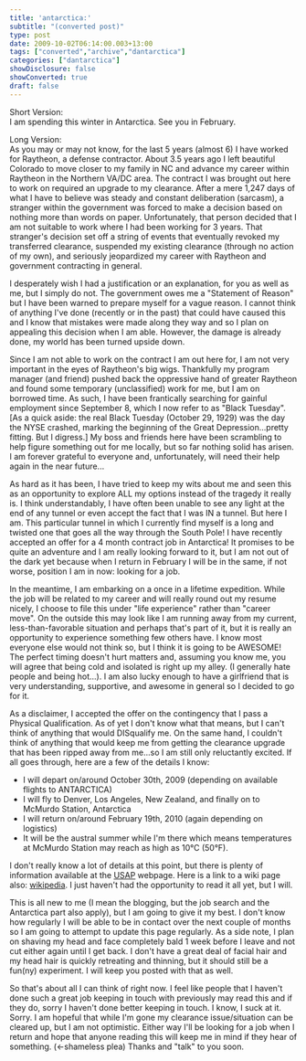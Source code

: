 ```yaml
---
title: 'antarctica:'
subtitle: "(converted post)"
type: post
date: 2009-10-02T06:14:00.003+13:00
tags: ["converted","archive","dantarctica"]
categories: ["dantarctica"]
showDisclosure: false
showConverted: true
draft: false
---
```


Short Version:  
I am spending this winter in Antarctica. See you in February.  
  
Long Version:  
As you may or may not know, for the last 5 years (almost 6) I have worked for Raytheon, a defense contractor. About 3.5 years ago I left beautiful Colorado to move closer to my family in NC and advance my career within Raytheon in the Northern VA/DC area. The contract I was brought out here to work on required an upgrade to my clearance. After a mere 1,247 days of what I have to believe was steady and constant deliberation (sarcasm), a stranger within the government was forced to make a decision based on nothing more than words on paper. Unfortunately, that person decided that I am not suitable to work where I had been working for 3 years. That stranger's decision set off a string of events that eventually revoked my transferred clearance, suspended my existing clearance (through no action of my own), and seriously jeopardized my career with Raytheon and government contracting in general.  
  
I desperately wish I had a justification or an explanation, for you as well as me, but I simply do not. The government owes me a "Statement of Reason" but I have been warned to prepare myself for a vague reason. I cannot think of anything I've done (recently or in the past) that could have caused this and I know that mistakes were made along they way and so I plan on appealing this decision when I am able. However, the damage is already done, my world has been turned upside down.  
  
Since I am not able to work on the contract I am out here for, I am not very important in the eyes of Raytheon's big wigs. Thankfully my program manager (and friend) pushed back the oppressive hand of greater Raytheon and found some temporary (unclassified) work for me, but I am on borrowed time. As such, I have been frantically searching for gainful employment since September 8, which I now refer to as "Black Tuesday". \[As a quick aside: the real Black Tuesday (October 29, 1929) was the day the NYSE crashed, marking the beginning of the Great Depression...pretty fitting. But I digress.\] My boss and friends here have been scrambling to help figure something out for me locally, but so far nothing solid has arisen. I am forever grateful to everyone and, unfortunately, will need their help again in the near future...  
  
As hard as it has been, I have tried to keep my wits about me and seen this as an opportunity to explore ALL my options instead of the tragedy it really is. I think understandably, I have often been unable to see any light at the end of any tunnel or even accept the fact that I was IN a tunnel. But here I am. This particular tunnel in which I currently find myself is a long and twisted one that goes all the way through the South Pole! I have recently accepted an offer for a 4 month contract job in Antarctica! It promises to be quite an adventure and I am really looking forward to it, but I am not out of the dark yet because when I return in February I will be in the same, if not worse, position I am in now: looking for a job.  
  
In the meantime, I am embarking on a once in a lifetime expedition. While the job will be related to my career and will really round out my resume nicely, I choose to file this under "life experience" rather than "career move". On the outside this may look like I am running away from my current, less-than-favorable situation and perhaps that's part of it, but it is really an opportunity to experience something few others have. I know most everyone else would not think so, but I think it is going to be AWESOME! The perfect timing doesn't hurt matters and, assuming you know me, you will agree that being cold and isolated is right up my alley. (I generally hate people and being hot...). I am also lucky enough to have a girlfriend that is very understanding, supportive, and awesome in general so I decided to go for it.  
  
As a disclaimer, I accepted the offer on the contingency that I pass a Physical Qualification. As of yet I don't know what that means, but I can't think of anything that would DISqualify me. On the same hand, I couldn't think of anything that would keep me from getting the clearance upgrade that has been ripped away from me...so I am still only reluctantly excited. If all goes through, here are a few of the details I know:  

*   I will depart on/around October 30th, 2009 (depending on available flights to ANTARCTICA)
*   I will fly to Denver, Los Angeles, New Zealand, and finally on to McMurdo Station, Antarctica
*   I will return on/around February 19th, 2010 (again depending on logistics)
*   It will be the austral summer while I'm there which means temperatures at McMurdo Station may reach as high as 10°C (50°F).

I don't really know a lot of details at this point, but there is plenty of information available at the [USAP](http://www.usap.gov/travelAndDeployment/) webpage. Here is a link to a wiki page also: [wikipedia](http://en.wikipedia.org/wiki/Mcmurdo_station). I just haven't had the opportunity to read it all yet, but I will.  
  
This is all new to me (I mean the blogging, but the job search and the Antarctica part also apply), but I am going to give it my best. I don't know how regularly I will be able to be in contact over the next couple of months so I am going to attempt to update this page regularly. As a side note, I plan on shaving my head and face completely bald 1 week before I leave and not cut either again until I get back. I don't have a great deal of facial hair and my head hair is quickly retreating and thinning, but it should still be a fun(ny) experiment. I will keep you posted with that as well.  
  
So that's about all I can think of right now. I feel like people that I haven't done such a great job keeping in touch with previously may read this and if they do, sorry I haven't done better keeping in touch. I know, I suck at it. Sorry. I am hopeful that while I'm gone my clearance issue/situation can be cleared up, but I am not optimistic. Either way I'll be looking for a job when I return and hope that anyone reading this will keep me in mind if they hear of something. (<-shameless plea) Thanks and "talk" to you soon.